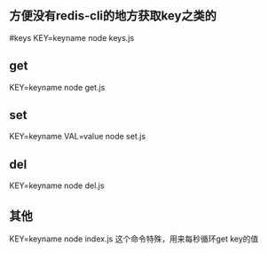 ## 方便没有redis-cli的地方获取key之类的

#keys
KEY=keyname node keys.js

## get
KEY=keyname node get.js

## set
KEY=keyname VAL=value node set.js

## del
KEY=keyname node del.js

## 其他
KEY=keyname node index.js
这个命令特殊，用来每秒循环get key的值
